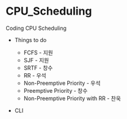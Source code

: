 # CPU_Scheduling
Coding CPU Scheduling

* Things to do
  * FCFS  - 지원
  * SJF  -  지원
  * SRTF - 창수
  * RR  - 우석
  * Non-Preemptive Priority  - 우석
  * Preemptive Priority  - 창수
  * Non-Preemptive Priority with RR - 찬욱

* CLI

